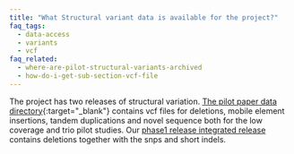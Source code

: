 ```yaml
---
title: "What Structural variant data is available for the project?"
faq_tags:
  - data-access
  - variants
  - vcf
faq_related:
  - where-are-pilot-structural-variants-archived
  - how-do-i-get-sub-section-vcf-file
---
```

                    
The project has two releases of structural variation. [The pilot paper data directory](ftp://ftp.1000genomes.ebi.ac.uk/vol1/ftp/pilot_data/paper_data_sets/a_map_of_human_variation/){:target="_blank"} contains vcf files for deletions, mobile element insertions, tandem duplications and novel sequence both for the low coverage and trio pilot studies. Our [phase1 release integrated release](ftp://ftp.1000genomes.ebi.ac.uk/vol1/ftp/phase1/analysis_results/integrated_call_sets/) contains deletions together with the snps and short indels.
